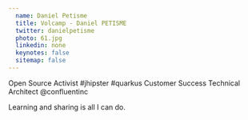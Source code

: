 ```yaml
---
  name: Daniel Petisme
  title: Volcamp - Daniel PETISME
  twitter: danielpetisme
  photo: 61.jpg
  linkedin: none
  keynotes: false
  sitemap: false
---
```

Open Source Activist #jhipster #quarkus
Customer Success Technical Architect @confluentinc

Learning and sharing is all I can do.